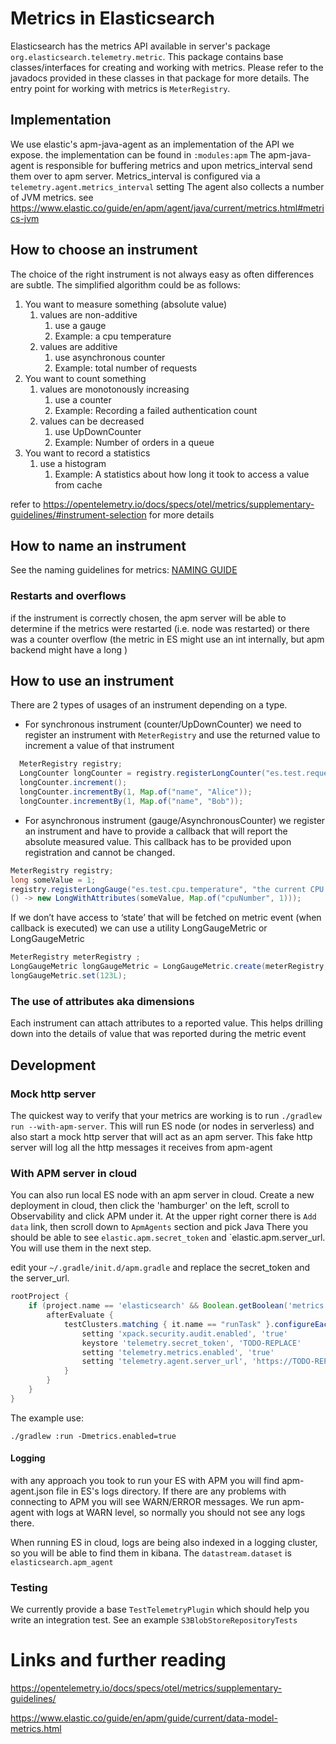 # Metrics in Elasticsearch

Elasticsearch has the metrics API available in server's package
`org.elasticsearch.telemetry.metric`.
This package contains base classes/interfaces for creating and working with metrics.
Please refer to the javadocs provided in these classes in that package for more details.
The entry point for working with metrics is `MeterRegistry`.

## Implementation
We use elastic's apm-java-agent as an implementation of the API we expose.
the implementation can be found in `:modules:apm`
The apm-java-agent is responsible for buffering metrics and upon metrics_interval
send them over to apm server.
Metrics_interval is configured via a `telemetry.agent.metrics_interval` setting
The agent also collects a number of JVM metrics.
see https://www.elastic.co/guide/en/apm/agent/java/current/metrics.html#metrics-jvm


## How to choose an instrument

The choice of the right instrument is not always easy as often differences are subtle.
The simplified algorithm could be as follows:

1. You want to measure something (absolute value)
    1. values are non-additive
        1.  use a gauge
        2.  Example: a cpu temperature
    2. values are additive
        1. use asynchronous counter
        2. Example: total number of requests
2. You want to count something
    1. values are monotonously increasing
        1. use a counter
        2. Example: Recording a failed authentication count
    2. values can be decreased
        1. use UpDownCounter
        2. Example: Number of orders in a queue
3. You want to record a statistics
    1. use a histogram
        1. Example: A statistics about how long it took to access a value from cache

refer to https://opentelemetry.io/docs/specs/otel/metrics/supplementary-guidelines/#instrument-selection
for more details

## How to name an instrument
See the naming guidelines for metrics:
[NAMING GUIDE](NAMING.md)

### Restarts and overflows
if the instrument is correctly chosen, the apm server will be able to determine if the metrics
were restarted (i.e. node was restarted) or there was a counter overflow
(the metric in ES might use an int internally, but apm backend might have a long )

## How to use an instrument
There are 2 types of usages of an instrument depending on a type.
- For synchronous instrument (counter/UpDownCounter) we need to register an instrument with
  `MeterRegistry` and use the returned value to increment a value of that instrument
```java
  MeterRegistry registry;
  LongCounter longCounter = registry.registerLongCounter("es.test.requests.count", "a test counter", "count");
  longCounter.increment();
  longCounter.incrementBy(1, Map.of("name", "Alice"));
  longCounter.incrementBy(1, Map.of("name", "Bob"));
```

- For asynchronous instrument (gauge/AsynchronousCounter) we register an instrument
  and have to provide a callback that will report the absolute measured value.
  This callback has to be provided upon registration and cannot be changed.
```java
MeterRegistry registry;
long someValue = 1;
registry.registerLongGauge("es.test.cpu.temperature", "the current CPU temperature as measured by psensor", "degrees Celsius",
() -> new LongWithAttributes(someValue, Map.of("cpuNumber", 1)));
```

If we don’t have access to ‘state’ that will be fetched on metric event (when callback is executed)
we can use a utility LongGaugeMetric or LongGaugeMetric
```java
MeterRegistry meterRegistry ;
LongGaugeMetric longGaugeMetric = LongGaugeMetric.create(meterRegistry, "es.test.gauge", "a test gauge", "total value");
longGaugeMetric.set(123L);
```
### The use of attributes aka dimensions
Each instrument can attach attributes to a reported value. This helps drilling down into the details
of value that was reported during the metric event


## Development

### Mock http server

The quickest way to verify that your metrics are working is to run `./gradlew run --with-apm-server`.
This will run ES node (or nodes in serverless) and also start a mock http server that will act
as an apm server. This fake http server will log all the http messages it receives from apm-agent

### With APM server in cloud
You can also run local ES node with an apm server in cloud.
Create a new deployment in cloud, then click the 'hamburger' on the left, scroll to Observability and click APM under it.
At the upper right corner there is `Add data` link, then scroll down to `ApmAgents` section and pick Java
There you should be able to see `elastic.apm.secret_token` and `elastic.apm.server_url. You will use them in the next step.

edit your `~/.gradle/init.d/apm.gradle` and replace the secret_token and the server_url.
```groovy
rootProject {
    if (project.name == 'elasticsearch' && Boolean.getBoolean('metrics.enabled')) {
        afterEvaluate {
            testClusters.matching { it.name == "runTask" }.configureEach {
                setting 'xpack.security.audit.enabled', 'true'
                keystore 'telemetry.secret_token', 'TODO-REPLACE'
                setting 'telemetry.metrics.enabled', 'true'
                setting 'telemetry.agent.server_url', 'https://TODO-REPLACE-URL.apm.eastus2.staging.azure.foundit.no:443'
            }
        }
    }
}
```

The example use:
```
./gradlew :run -Dmetrics.enabled=true
```

#### Logging
with any approach you took to run your ES with APM you will find apm-agent.json file
in ES's logs directory. If there are any problems with connecting to APM you will see WARN/ERROR messages.
We run apm-agent with logs at WARN level, so normally you should not see any logs there.

When running ES in cloud, logs are being also indexed in a logging cluster, so you will be able to find them
in kibana. The `datastream.dataset` is `elasticsearch.apm_agent`


### Testing
We currently provide a base `TestTelemetryPlugin` which should help you write an integration test.
See an example `S3BlobStoreRepositoryTests`




# Links and further reading
https://opentelemetry.io/docs/specs/otel/metrics/supplementary-guidelines/

https://www.elastic.co/guide/en/apm/guide/current/data-model-metrics.html
